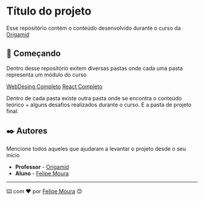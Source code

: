 # Título do projeto

Esse repositório contém o conteúdo desenvolvido durante o curso da [Origamid](https://www.origamid.com/)

## 🚀 Começando

Dentro desse repositório exitem diversas pastas onde cada uma pasta representa um módulo do curso

[WebDesing Completo](https://github.com/felipemimoura/origamid/tree/main/bikcraft)
[React Completo](https://github.com/felipemimoura/origamid/tree/main/react-completo)

Dentro de cada pasta existe outra pasta onde se encontra o conteúdo teórico + alguns desafios realizados durante o curso. E a pasta de projeto final.


## ✒️ Autores

Mencione todos aqueles que ajudaram a levantar o projeto desde o seu início

* **Professor** -  [Origamid](https://github.com/origamid)
* **Aluno** - [Felipe Moura](https://github.com/felipemimoura)





---
⌨️ com ❤️ por [Felipe Moura](https://github.com/felipemimoura) 😊
